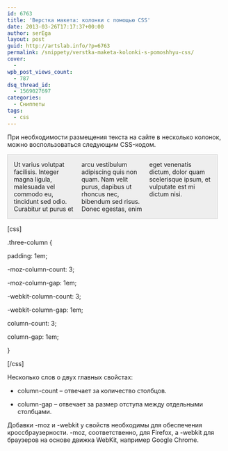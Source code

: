 ```yaml
---
id: 6763
title: 'Верстка макета: колонки с помощью CSS'
date: 2013-03-26T17:17:37+00:00
author: serEga
layout: post
guid: http://artslab.info/?p=6763
permalink: /snippety/verstka-maketa-kolonki-s-pomoshhyu-css/
cover:
  - 
wpb_post_views_count:
  - 787
dsq_thread_id:
  - 1569027697
categories:
  - Сниппеты
tags:
  - css
---
```

При необходимости размещения текста на сайте в несколько колонок, можно воспользоваться следующим CSS-кодом.

<div style="padding: 1em;-moz-column-count: 3;-moz-column-gap: 1em;-webkit-column-count: 3;-webkit-column-gap: 1em;column-count: 3;column-gap: 1em; width: 90%; border:1px solid #ccc; background:#eee;">
  Ut varius volutpat facilisis. Integer magna ligula, malesuada vel commodo eu, tincidunt sed odio. Curabitur ut purus et arcu vestibulum adipiscing quis non quam. Nam velit purus, dapibus ut rhoncus nec, bibendum sed risus. Donec egestas, enim eget venenatis dictum, dolor quam scelerisque ipsum, et vulputate est mi dictum nisi.
</div>

<!--more-->


  
[css]
  
.three-column {
    
padding: 1em;
    
-moz-column-count: 3;
    
-moz-column-gap: 1em;
    
-webkit-column-count: 3;
    
-webkit-column-gap: 1em;
    
column-count: 3;
    
column-gap: 1em;
  
}
  
[/css]

Несколько слов о двух главных свойстах:
  
* column-count &#8211; отвечает за количество столбцов.
  
* column-gap &#8211; отвечает за размер отступа между отдельными столбцами. 

Добавки -moz и -webkit у свойств необходимы для обеспечения кроссбраузерности. -moz, соответственно, для Firefox, а -webkit для браузеров на основе движка WebKit, например Google Chrome.